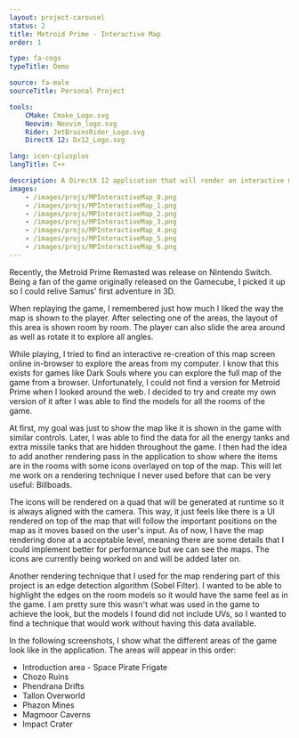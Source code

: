 ```yaml
---
layout: project-carousel
status: 2
title: Metroid Prime - Interactive Map
order: 1

type: fa-cogs
typeTitle: Demo

source: fa-male
sourceTitle: Personal Project

tools:
    CMake: Cmake_Logo.svg
    Neovim: Neovim_logo.svg
    Rider: JetBrainsRider_Logo.svg
    DirectX 12: Dx12_Logo.svg

lang: icon-cplusplus
langTitle: C++

description: A DirectX 12 application that will render an interactive map for Metroid Prime. The user can select an area of the game to show on screen and then move around the rooms.
images:
    - /images/projs/MPInteractiveMap_0.png
    - /images/projs/MPInteractiveMap_1.png
    - /images/projs/MPInteractiveMap_2.png
    - /images/projs/MPInteractiveMap_3.png
    - /images/projs/MPInteractiveMap_4.png
    - /images/projs/MPInteractiveMap_5.png
    - /images/projs/MPInteractiveMap_6.png
---
```


Recently, the Metroid Prime Remasted was release on Nintendo Switch. Being a fan of the game originally released on the Gamecube, I picked it up so I could relive Samus' first adventure in 3D.

When replaying the game, I remembered just how much I liked the way the map is shown to the player. After selecting one of the areas, the layout of this area is shown room by room. The player can also slide the area around as well as rotate it to explore all angles.

While playing, I tried to find an interactive re-creation of this map screen online in-browser to explore the areas from my computer. I know that this exists for games like Dark Souls where you can explore the full map of the game from a browser. Unfortunately, I could not find a version for Metroid Prime when I looked around the web. I decided to try and create my own version of it after I was able to find the models for all the rooms of the game.

At first, my goal was just to show the map like it is shown in the game with similar controls. Later, I was able to find the data for all the energy tanks and extra missile tanks that are hidden throughout the game. I then had the idea to add another rendering pass in the application to show where the items are in the rooms with some icons overlayed on top of the map. This will let me work on a rendering technique I never used before that can be very useful: Billboads.

The icons will be rendered on a quad that will be generated at runtime so it is always aligned with the camera. This way, it just feels like there is a UI rendered on top of the map that will follow the important positions on the map as it moves based on the user's input. As of now, I have the map rendering done at a acceptable level, meaning there are some details that I could implement better for performance but we can see the maps. The icons are currently being worked on and will be added later on.

Another rendering technique that I used for the map rendering part of this project is an edge detection algorithm (Sobel Filter). I wanted to be able to highlight the edges on the room models so it would have the same feel as in the game. I am pretty sure this wasn't what was used in the game to achieve the look, but the models I found did not include UVs, so I wanted to find a technique that would work without having this data available.

In the following screenshots, I show what the different areas of the game look like in the application. The areas will appear in this order:

* Introduction area - Space Pirate Frigate
* Chozo Ruins
* Phendrana Drifts
* Tallon Overworld
* Phazon Mines
* Magmoor Caverns
* Impact Crater
